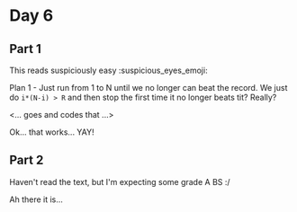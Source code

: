 # Day 6

## Part 1
This reads suspiciously easy :suspicious_eyes_emoji:

Plan 1 - Just run from 1 to N until we no longer can beat the record.
We just do `i*(N-i) > R` and then stop the first time it no longer beats tit?
Really?

<... goes and codes that ...>

Ok... that works... YAY! 

## Part 2
Haven't read the text, but I'm expecting some grade A BS :/

Ah there it is...
